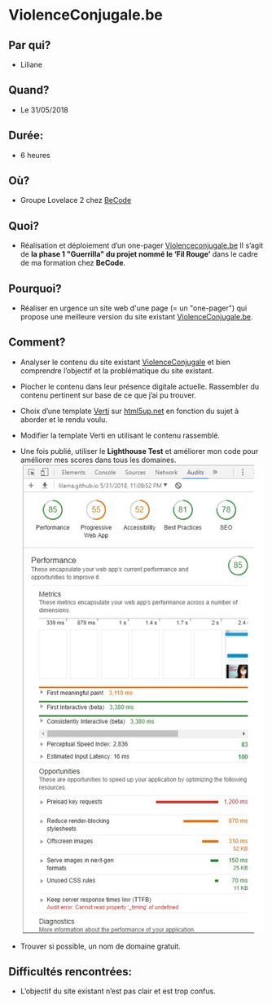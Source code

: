 # ViolenceConjugale.be

## Par qui?
* Liliane

## Quand?
* Le 31/05/2018

## Durée:
* 6 heures

## Où?
* Groupe Lovelace 2 chez [BeCode](https://github.com/becodeorg/)

## Quoi?
* Réalisation et déploiement d’un one-pager [Violenceconjugale.be]( https://lilama.github.io/violenceconjugale/) 
Il s’agit de **la phase 1 "Guerrilla" du projet nommé le ‘Fil Rouge’** dans le cadre de ma formation chez **BeCode**.

## Pourquoi?
* Réaliser en urgence un site web d'une page (= un "one-pager") qui propose une meilleure version du site existant [ViolenceConjugale.be]( http://violenceconjugale.be/).

## Comment?
* Analyser le contenu du site existant [ViolenceConjugale](http://violenceconjugale.be/) et bien comprendre l’objectif et la problématique du site existant.
* Piocher le contenu dans leur présence digitale actuelle. Rassembler du contenu pertinent sur base de ce que j’ai pu trouver.
* Choix d’une template [Verti](https://html5up.net/verti) sur [html5up.net](https://html5up.net/) en fonction du sujet à aborder et le rendu voulu.
* Modifier la template Verti en utilisant le contenu rassemblé.
* Une fois publié, utiliser le **Lighthouse Test** et améliorer mon code pour améliorer mes scores dans tous les domaines.
![Lighthouse Test](LighthouseTest.jpg)

* Trouver si possible, un nom de domaine gratuit.

## Difficultés rencontrées:
* L’objectif du site existant n’est pas clair et est trop confus.